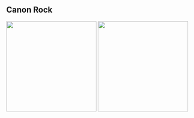 

## Canon Rock
[<img width="240" src="https://img.youtube.com/vi/fWkkchYEssU/maxresdefault.jpg">](https://www.youtube.com/watch?v=fWkkchYEssU)
[<img width="240" src="https://img.youtube.com/vi/BD-XY30A098/maxresdefault.jpg">](https://www.youtube.com/watch?v=BD-XY30A098)


